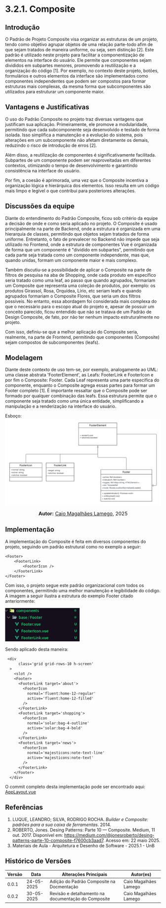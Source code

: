 # 3.2.1. Composite


## Introdução

O Padrão de Projeto Composite visa organizar as estruturas de um projeto, tendo como objetivo agrupar objetos de uma relação parte-todo afim de que sejam tratados de maneira uniforme, ou seja, sem distinção [2]. Este padrão é utilizado neste projeto para facilitar a componentização de elementos na interface do usuário. Ele permite que componentes sejam divididos em subpartes menores, promovendo a reutilização e a organização do código [1]. Por exemplo, no contexto deste projeto, botões, formulários e outros elementos da interface são implementados como componentes independentes que podem ser compostos para formar estruturas mais complexas, da mesma forma que subcomponentes são utilizados para estruturar um componente maior.    

## Vantagens e Justificativas

O uso do Padrão Composite no projeto traz diversas vantagens que justificam sua aplicação. Primeiramente, ele promove a modularidade, permitindo que cada subcomponente seja desenvolvido e testado de forma isolada. Isso simplifica a manutenção e a evolução do sistema, pois alterações em um subcomponente não afetam diretamente os demais, reduzindo o risco de introdução de erros [2].

Além disso, a reutilização de componentes é significativamente facilitada. Subpartes de um componente podem ser reaproveitadas em diferentes contextos, otimizando o tempo de desenvolvimento e garantindo consistência na interface do usuário.

Por fim, a coesão é aprimorada, uma vez que o Composite incentiva a organização lógica e hierárquica dos elementos. Isso resulta em um código mais limpo e legível o que contribui para posteriores alterações.

## Discussões da equipe

Diante do entendimento do Padrão Composite, ficou sob critério da equipe a decisão de onde e como seria aplicado no projeto. O Composite é usado principalmente na parte de Backend, onde a estrutura é organizada em uma hierarquia de classes, permitindo que objetos sejam tratados de forma uniforme. Entretanto, o fato de prevalecer no Backend não impede que seja utilizado no Frontend, onde a estrutura de componentes Vue é organizada de forma que um componente é "dividido em subpartes", permitindo que cada parte seja tratada como um componente independente, mas que, quando unidas, formam um componente maior e mais complexo.

Também discutiu-se a possibilidade de aplicar o Composite na parte de filtros de pesquisa na aba de Shopping, onde cada produto em específico seria tratado como uma leaf, ao passo que quando agrupados, formariam um Composite que representa uma coleção de produtos, por exemplo: os produtos Girassol, Rosa, Orquídea, Lírio, etc seriam leafs e quando agrupados formariam o Composite Flores, que seria um dos filtros possíveis. No entanto, essa abordagem foi considerada mais complexa do que o necessário para o escopo atual do projeto e, apesar de possuir um conceito parecido, ficou entendido que não se tratava de um Padrão de Design Composite, de fato, por não ter nenhum impacto estruturalmente no projeto.

Com isso, definiu-se que a melhor aplicação do Composite seria, realmente, na parte de Frontend, permitindo que componentes (Composite) sejam compostos de subcomponentes (leafs).

## Modelagem

Diante deste contexto de uso tem-se, por exemplo, analogamente ao UML: uma classe abstrata 'FooterElement', as Leafs: FooterLink e FooterIcon e por fim o Composite: Footer. Cada Leaf representa uma parte específica do componente, enquanto o Composite agrega essas partes para formar um Footer completo [1]. É importante ressaltar que o Composite pode ser formado por qualquer combinação das leafs. Essa estrutura permite que o componente seja tratado como uma única entidade, simplificando a manipulação e a renderização na interface do usuário.

Esboço:
![UML Composite](../../assets/compositeDiagram.png)

<font size="3"><p style="text-align: center"><b>Autor:</b> [Caio Magalhães Lamego](https://github.com/caiolamego), 2025 </p></font>

## Implementação
A implementação do Composite é feita em diversos componentes do projeto, seguindo um padrão estrutural como no exemplo a seguir:

```vue
<Footer>
    <FooterLink>
        <FooterIcon />
    </FooterLink>
</Footer>
```
Com isso, o projeto segue este padrão organizacional com todos os componentes, permitindo uma melhor manutenção e legibilidade do código. A imagem a seguir ilustra a estrutura do exemplo Footer citado anteriormente:

[![UML Composite](../../assets/FooterComposite.png)](https://github.com/UnBArqDsw2025-1-Turma02/2025.1-T02-G3_PlanteVcMesmo_Entrega_03/blob/dev/frontend/src/layouts/AppLayout.vue)

Sendo aplicado desta maneira:

```vue
 <div
      class='grid grid-rows-10 h-screen'
  >
    <slot />
    <Footer>
      <FooterLink target='about'>
        <FooterIcon
          normal='fluent:home-12-regular'
          active='fluent:home-12-filled'
        />
      </FooterLink>
      <FooterLink target='shopping'>
        <FooterIcon
          normal='solar:bag-4-outline'
          active='solar:bag-4-bold'
        />
      </FooterLink>
      <FooterLink target='news'>
        <FooterIcon
          normal='majesticons:note-text-line'
          active='majesticons:note-text'
        />
      </FooterLink>
    </Footer>
  </div>
```
O commit completo desta implementação pode ser encontrado aqui: [AppLayout.vue](https://github.com/UnBArqDsw2025-1-Turma02/2025.1-T02-G3_PlanteVcMesmo_Entrega_03/commit/304e3f4f1087c6e578c69702039e3648be0f9591)

## Referências

1. LUQUE, LEANDRO; SILVA, RODRIGO ROCHA. *Builder e Composite: padrões para a sua caixa de ferramentas*. 2014.
2. ROBERTO, Jones. Desing Patterns: Parte 10 — Composite. Medium, 11 out. 2017. Disponível em: <https://medium.com/@jonesroberto/desing-patterns-parte-10-composite-f7600cb3aad7>. Acesso em: 22 maio 2025.
3. Materiais de Aula - Arquitetura e Desenho de Software - 2025.1 - UnB


## Histórico de Versões

| Versão | Data       | Alterações Principais                             | Autor(es)        |
|--------|------------|---------------------------------------------------| ---------------- |
| 0.0.1  | 24-05-2025 | Adição do Padrão Composite na Docmentação         | Caio Magalhães Lamego
| 0.0.2  | 30-05-2025 | Revisão e detalhamento na documentação do Composite   | Caio Magalhães Lamego |